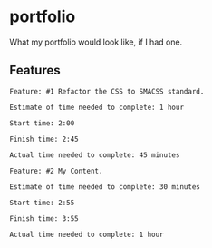 # portfolio
What my portfolio would look like, if I had one.


## Features
```
Feature: #1 Refactor the CSS to SMACSS standard.

Estimate of time needed to complete: 1 hour

Start time: 2:00

Finish time: 2:45

Actual time needed to complete: 45 minutes
```
```
Feature: #2 My Content.

Estimate of time needed to complete: 30 minutes

Start time: 2:55

Finish time: 3:55

Actual time needed to complete: 1 hour
```